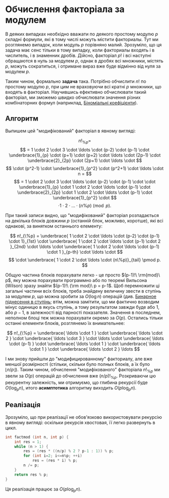 # Обчислення факторіала за модулем

В деяких випадках необхідно вважати по деякого простому модулю $p$ складні формули, які в тому числі можуть містити факториалы. Тут ми розглянемо випадок, коли модуль $p$ порівняно малий. Зрозуміло, що ця задача має сенс тільки в тому випадку, коли факториалы входять і в числитель, і в знаменник дробів. Дійсно, факторіал $p!$ і всі наступні обращаются в нуль за модулем $p$, однак в дробях всі множники, містять $p$, можуть сократиться, і отримане вираз вже буде відмінно від нуля за модулем $p$.

Таким чином, формально **задача** така. Потрібно обчислити $n!$ по простому модулю $p$, при цим не враховуючи всі кратні $p$ множники, що входять в факторіал. Научившись ефективно обчислювати такий факторіал, ми зможемо швидко обчислювати значення різних комбінаторних формул (наприклад, [Біноміальні коефіцієнти](binomial_coeff)).

## Алгоритм

Выпишем цей "модифікований" факторіал в явному вигляді:

$$ n!_{\%p} = $$
$$ = 1 \cdot 2 \cdot 3 \cdot \ldots \cdot (p-2) \cdot (p-1) \cdot \underbrace{1}_{p} \cdot (p+1) \cdot (p+2) \cdot \ldots \cdot (2p-1) \cdot \underbrace{2}_{2p} \cdot (2p+1) \cdot \ldots \cdot $$
$$ \cdot (p^2-1) \cdot \underbrace{1}_{p^2} \cdot (p^2+1) \cdot \ldots \cdot n = $$
$$ = 1 \cdot 2 \cdot 3 \cdot \ldots \cdot (p-2) \cdot (p-1) \cdot \cdot \underbrace{1}_{p} \cdot 1 \cdot 2 \cdot \ldots \cdot (p-1) \cdot \underbrace{2}_{2p} \cdot 1 \cdot 2 \cdot \ldots \cdot (p-1) \cdot \underbrace{1}_{p^2} \cdot $$
$$ \cdot 1 \cdot 2 \cdot \ldots \cdot (n\%p) \pmod p. $$

При такий записи видно, що "модифікований" факторіал розпадається на декілька блоків довжини $p$ (останній блок, можливо, коротше), які всі однакові, за винятком останнього елементу:

$$ n!_{\%p} = \underbrace{ 1 \cdot 2 \cdot \ldots \cdot (p-2) \cdot (p-1) \cdot 1}_{1st} \cdot \underbrace{ 1 \cdot 2 \cdot \ldots \cdot (p-1) \cdot 2 }_{2nd} \cdot \ldots \cdot \underbrace{ 1 \cdot 2 \cdot \ldots \cdot (p-1) \cdot 1 }_{p-th} \cdot \ldots \cdot $$
$$ \cdot \underbrace{ 1 \cdot 2 \cdot \ldots \cdot (n\%p)}_{tail} \pmod p. $$

Общую частина блоків порахувати легко - це просто $(p-1)!\ \rm{mod}\ p$, яку можна порахувати программно або по теоремі Вильсона (Wilson) зразу знайти $(p-1)!\ {\rm mod}\ p = p-1$. Щоб перемножити ці загальні частини всіх блоків, треба знайдену величину звести в ступінь за модулем $p$, що можна зробити за $O(\log n)$ операцій (див. [Бинарное піднесення в ступінь](binary_pow); втім, можна замітити, що ми фактично возводим мінус одиницю в якусь ступінь, а тому результатом завжди буде або $1$, або $p-1$, в залежності від парності показателя. Значення в последнем, неполном блоці теж можна порахувати окремо за $O(p)$. Остались тільки останні елементи блоків, розглянемо їх внимательнее:

$$ n!_{\%p} = \underbrace{ \ldots \cdot 1 } \cdot \underbrace{ \ldots \cdot 2 } \cdot \underbrace{ \ldots \cdot 3 } \cdot \ldots \cdot \underbrace{ \ldots \cdot (p-1) } \cdot \underbrace{ \ldots \cdot 1 } \cdot \underbrace{ \ldots \cdot 1 } \cdot \underbrace{ \ldots \cdot 2 } \ldots $$

І ми знову прийшли до "модифицированному" факториалу, але вже меншої розмірності (стільки, скільки було полных блоків, а їх було $\left\lfloor n / p \right\rfloor$). Таким чином, обчислення "модифікованого" факторіала $n!_{\%p}$ ми звели за $O(p)$ операцій до обчислення вже $(n/p)!_{\%p}$. Розкриваючи цю рекурентну залежність, ми отримуємо, що глибина рекурсії буде $O(\log_p n)$, итого **асимптотика** алгоритму виходить $O(p \log_p n)$.

## Реалізація

Зрозуміло, що при реалізації не обов'язково використовувати рекурсію в явному вигляді: оскільки рекурсія хвостовая, її легко развернуть в цикл.

<!--- TODO: specify code snippet id -->
``` cpp
int factmod (int n, int p) {
    int res = 1;
    while (n > 1) {
        res = (res * ((n/p) % 2 ? p-1 : 1)) % p;
        for (int i=2; i<=n%p; ++i)
            res = (res * i) % p;
        n /= p;
    }
    return res % p;
}
```

Ця реалізація працює за $O(p \log_p n)$.
